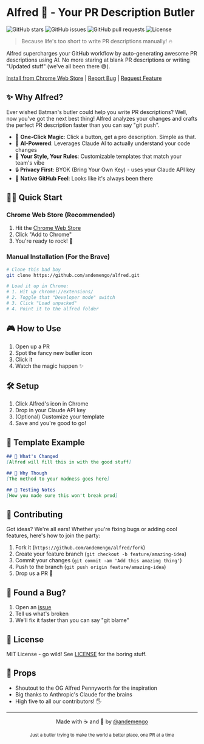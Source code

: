 # Alfred 🎩 - Your PR Description Butler

![GitHub stars](https://img.shields.io/github/stars/andemengo/alfred?style=social)
![GitHub issues](https://img.shields.io/github/issues/andemengo/alfred)
![GitHub pull requests](https://img.shields.io/github/issues-pr/andemengo/alfred)
![License](https://img.shields.io/github/license/andemengo/alfred)

> Because life's too short to write PR descriptions manually! 🔥

Alfred supercharges your GitHub workflow by auto-generating awesome PR descriptions using AI. No more staring at blank PR descriptions or writing "Updated stuff" (we've all been there 😅).

[Install from Chrome Web Store](#) | [Report Bug](https://github.com/andemengo/alfred/issues) | [Request Feature](https://github.com/andemengo/alfred/issues)

## ✨ Why Alfred?

Ever wished Batman's butler could help you write PR descriptions? Well, now you've got the next best thing! Alfred analyzes your changes and crafts the perfect PR description faster than you can say "git push". 

- 🚀 **One-Click Magic**: Click a button, get a pro description. Simple as that.
- 🧠 **AI-Powered**: Leverages Claude AI to actually understand your code changes
- 🎨 **Your Style, Your Rules**: Customizable templates that match your team's vibe
- 🔒 **Privacy First**: BYOK (Bring Your Own Key) - uses your Claude API key
- 🌈 **Native GitHub Feel**: Looks like it's always been there

## 🏃‍♂️ Quick Start

### Chrome Web Store (Recommended)
1. Hit the [Chrome Web Store](#) 
2. Click "Add to Chrome"
3. You're ready to rock! 🤘

### Manual Installation (For the Brave)
```bash
# Clone this bad boy
git clone https://github.com/andemengo/alfred.git

# Load it up in Chrome:
# 1. Hit up chrome://extensions/
# 2. Toggle that "Developer mode" switch
# 3. Click "Load unpacked"
# 4. Point it to the alfred folder
```

## 🎮 How to Use

1. Open up a PR
2. Spot the fancy new butler icon
3. Click it
4. Watch the magic happen ✨

## 🛠 Setup

1. Click Alfred's icon in Chrome
2. Drop in your Claude API key
3. (Optional) Customize your template
4. Save and you're good to go!

## 💅 Template Example

```markdown
## 🎯 What's Changed
[Alfred will fill this in with the good stuff]

## 🤔 Why Though
[The method to your madness goes here]

## 🧪 Testing Notes
[How you made sure this won't break prod]
```

## 🤝 Contributing

Got ideas? We're all ears! Whether you're fixing bugs or adding cool features, here's how to join the party:

1. Fork it (`https://github.com/andemengo/alfred/fork`)
2. Create your feature branch (`git checkout -b feature/amazing-idea`)
3. Commit your changes (`git commit -am 'Add this amazing thing'`)
4. Push to the branch (`git push origin feature/amazing-idea`)
5. Drop us a PR 🎉

## 🐛 Found a Bug?

1. Open an [issue](https://github.com/andemengo/alfred/issues)
2. Tell us what's broken
3. We'll fix it faster than you can say "git blame"

## 📜 License

MIT License - go wild! See [LICENSE](LICENSE) for the boring stuff.

## 🙏 Props

- Shoutout to the OG Alfred Pennyworth for the inspiration
- Big thanks to Anthropic's Claude for the brains
- High five to all our contributors! 🖐

---

<p align="center">Made with ☕️ and 🤖 by <a href="https://github.com/andemengo">@andemengo</a></p>

<p align="center">
  <sub>Just a butler trying to make the world a better place, one PR at a time</sub>
</p>
